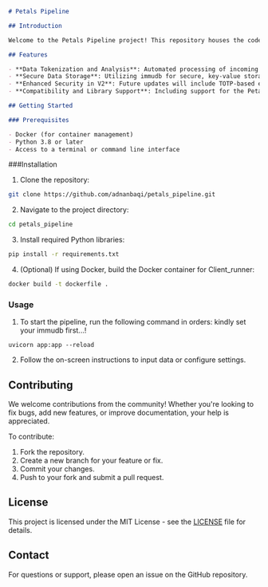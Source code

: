 

```markdown
# Petals Pipeline

## Introduction

Welcome to the Petals Pipeline project! This repository houses the code for an innovative data processing and analysis pipeline designed to efficiently handle and process large volumes of data. Leveraging cutting-edge technologies and algorithms, the Petals Pipeline aims to provide a robust and scalable solution for data scientists and developers alike.

## Features

- **Data Tokenization and Analysis**: Automated processing of incoming data, including tokenization, language detection, and token count.
- **Secure Data Storage**: Utilizing immudb for secure, key-value storage of processed data.
- **Enhanced Security in V2**: Future updates will include TOTP-based encryption and decryption for enhanced data security.
- **Compatibility and Library Support**: Including support for the Petals library and a workaround for UVLoop on Windows platforms named `WindowsLoop`.

## Getting Started

### Prerequisites

- Docker (for container management)
- Python 3.8 or later
- Access to a terminal or command line interface
```

###Installation

1. Clone the repository:
```bash
git clone https://github.com/adnanbaqi/petals_pipeline.git
```

2. Navigate to the project directory:
```bash
cd petals_pipeline
```

3. Install required Python libraries:
```bash
pip install -r requirements.txt
```

4. (Optional) If using Docker, build the Docker container for Client_runner:
```bash
docker build -t dockerfile .
```

### Usage

1. To start the pipeline, run the following command in orders:
kindly set your immudb first...!

```bash/terminal
uvicorn app:app --reload
```
2. Follow the on-screen instructions to input data or configure settings.

## Contributing

We welcome contributions from the community! Whether you're looking to fix bugs, add new features, or improve documentation, your help is appreciated.

To contribute:

1. Fork the repository.
2. Create a new branch for your feature or fix.
3. Commit your changes.
4. Push to your fork and submit a pull request.

## License

This project is licensed under the MIT License - see the [LICENSE](LICENSE) file for details.

## Contact

For questions or support, please open an issue on the GitHub repository.
```

